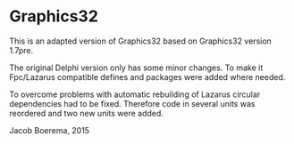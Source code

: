 Graphics32
==========

This is an adapted version of Graphics32 based on Graphics32
version 1.7pre.

The original Delphi version only has some minor changes.
To make it Fpc/Lazarus compatible defines and packages were
added where needed.

To overcome problems with automatic rebuilding of Lazarus circular
dependencies had to be fixed. Therefore code in several units was
reordered and two new units were added.

Jacob Boerema, 2015
